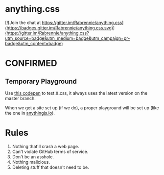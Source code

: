 # anything.css

[![Join the chat at https://gitter.im/Rabrennie/anything.css](https://badges.gitter.im/Rabrennie/anything.css.svg)](https://gitter.im/Rabrennie/anything.css?utm_source=badge&utm_medium=badge&utm_campaign=pr-badge&utm_content=badge)

# CONFIRMED

## Temporary Playground
Use [this codepen](https://codepen.io/TheBITLINK/pen/JKNgxN?editors=1000) to test Δ.css, it always uses the latest version on the master branch.

When we get a site set up (if we do), a proper playground will be set up (like the one in [anythingjs.io](http://anythingjs.io/playground.html)).

# Rules
1. Nothing that'll crash a web page.
1. Can't violate GitHub terms of service.
1. Don't be an asshole.
  1. Nothing malicious.  
  1. Deleting stuff that doesn't need to be.
